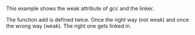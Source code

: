 This example shows the weak attribute of gcc and the linker.

The function add is defined twice. Once the right way (not weak)
and once the wrong way (weak). The right one gets linked in.
